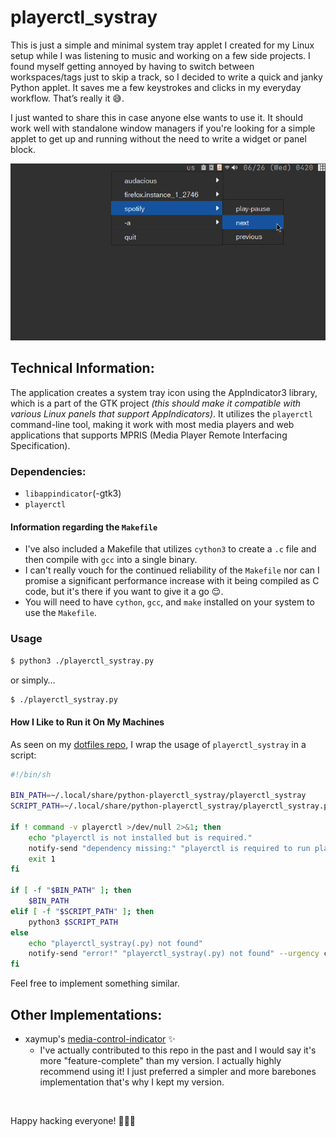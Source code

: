 # playerctl_systray

This is just a simple and minimal system tray applet I created for my Linux setup while I was listening to music and working on a few side projects. I found myself getting annoyed by having to switch between workspaces/tags just to skip a track, so I decided to write a quick and janky Python applet. It saves me a few keystrokes and clicks in my everyday workflow. That’s really it 😅. 

I just wanted to share this in case anyone else wants to use it. It should work well with standalone window managers if you're looking for a simple applet to get up and running without the need to write a widget or panel block.

![Image of the systray applet](img/playerctl_systray.png)

## Technical Information:

The application creates a system tray icon using the AppIndicator3 library, which is a part of the GTK project *(this should make it compatible with various Linux panels that support AppIndicators)*. It utilizes the `playerctl` command-line tool, making it work with most media players and web applications that supports MPRIS (Media Player Remote Interfacing Specification).

### Dependencies:
* `libappindicator`(-gtk3)
* `playerctl`

#### Information regarding the  `Makefile`
* I've also included a Makefile that utilizes `cython3` to create a `.c` file and then compile with `gcc` into a single binary.
* I can't really vouch for the continued reliability of the `Makefile` nor can I promise a significant performance increase with it being compiled as C code, but it's there if you want to give it a go 😌. 
* You will need to have `cython`, `gcc`, and `make` installed on your system to use the `Makefile`.

### Usage

```sh
$ python3 ./playerctl_systray.py
```

or simply…

```sh
$ ./playerctl_systray.py
```

#### How I Like to Run it On My Machines

As seen on my [dotfiles repo](https://github.com/kj-sh604/dotfiles), I wrap the usage of `playerctl_systray` in a script:

```sh
#!/bin/sh

BIN_PATH=~/.local/share/python-playerctl_systray/playerctl_systray
SCRIPT_PATH=~/.local/share/python-playerctl_systray/playerctl_systray.py

if ! command -v playerctl >/dev/null 2>&1; then
    echo "playerctl is not installed but is required."
    notify-send "dependency missing:" "playerctl is required to run playerctl_systray." --urgency critical
    exit 1
fi

if [ -f "$BIN_PATH" ]; then
    $BIN_PATH
elif [ -f "$SCRIPT_PATH" ]; then
    python3 $SCRIPT_PATH
else
    echo "playerctl_systray(.py) not found"
    notify-send "error!" "playerctl_systray(.py) not found" --urgency critical
fi
```

Feel free to implement something similar.


## Other Implementations:
* xaymup's [media-control-indicator](https://github.com/xaymup/media-control-indicator) ✨
    * I've actually contributed to this repo in the past and I would say it's more "feature-complete" than my version. I actually highly recommend using it! I just preferred a simpler and more barebones implementation that's why I kept my version.

&nbsp;

Happy hacking everyone! 🧑‍💻🤙
